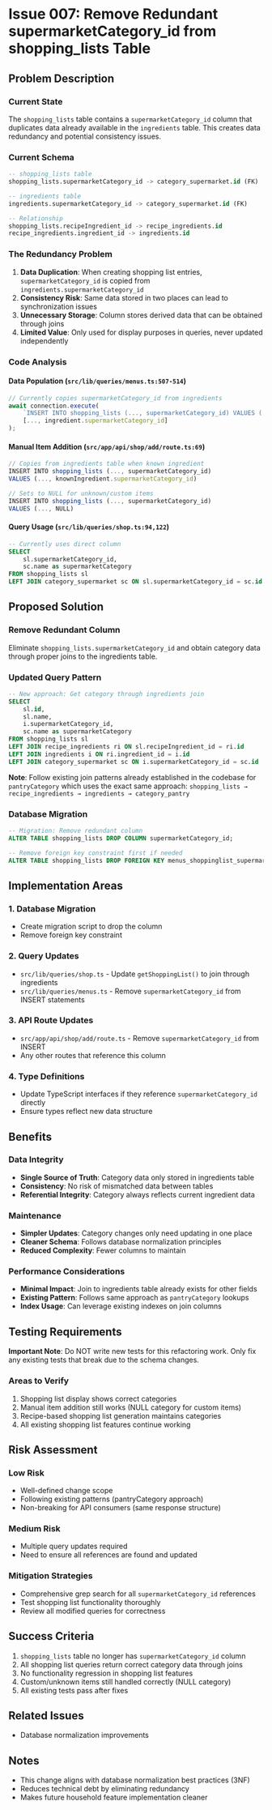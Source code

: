 # Issue 007: Remove Redundant supermarketCategory_id from shopping_lists Table

## Problem Description

### Current State
The `shopping_lists` table contains a `supermarketCategory_id` column that duplicates data already available in the `ingredients` table. This creates data redundancy and potential consistency issues.

### Current Schema
```sql
-- shopping_lists table
shopping_lists.supermarketCategory_id -> category_supermarket.id (FK)

-- ingredients table  
ingredients.supermarketCategory_id -> category_supermarket.id (FK)

-- Relationship
shopping_lists.recipeIngredient_id -> recipe_ingredients.id
recipe_ingredients.ingredient_id -> ingredients.id
```

### The Redundancy Problem
1. **Data Duplication**: When creating shopping list entries, `supermarketCategory_id` is copied from `ingredients.supermarketCategory_id`
2. **Consistency Risk**: Same data stored in two places can lead to synchronization issues
3. **Unnecessary Storage**: Column stores derived data that can be obtained through joins
4. **Limited Value**: Only used for display purposes in queries, never updated independently

### Code Analysis

#### Data Population (`src/lib/queries/menus.ts:507-514`)
```typescript
// Currently copies supermarketCategory_id from ingredients
await connection.execute(
    `INSERT INTO shopping_lists (..., supermarketCategory_id) VALUES (..., ?)`,
    [..., ingredient.supermarketCategory_id]
);
```

#### Manual Item Addition (`src/app/api/shop/add/route.ts:69`)
```typescript
// Copies from ingredients table when known ingredient
INSERT INTO shopping_lists (..., supermarketCategory_id) 
VALUES (..., knownIngredient.supermarketCategory_id)

// Sets to NULL for unknown/custom items
INSERT INTO shopping_lists (..., supermarketCategory_id) 
VALUES (..., NULL)
```

#### Query Usage (`src/lib/queries/shop.ts:94,122`)
```sql
-- Currently uses direct column
SELECT 
    sl.supermarketCategory_id,
    sc.name as supermarketCategory
FROM shopping_lists sl
LEFT JOIN category_supermarket sc ON sl.supermarketCategory_id = sc.id
```

## Proposed Solution

### Remove Redundant Column
Eliminate `shopping_lists.supermarketCategory_id` and obtain category data through proper joins to the ingredients table.

### Updated Query Pattern
```sql
-- New approach: Get category through ingredients join
SELECT 
    sl.id,
    sl.name,
    i.supermarketCategory_id,
    sc.name as supermarketCategory
FROM shopping_lists sl
LEFT JOIN recipe_ingredients ri ON sl.recipeIngredient_id = ri.id
LEFT JOIN ingredients i ON ri.ingredient_id = i.id
LEFT JOIN category_supermarket sc ON i.supermarketCategory_id = sc.id
```

**Note**: Follow existing join patterns already established in the codebase for `pantryCategory` which uses the exact same approach: `shopping_lists → recipe_ingredients → ingredients → category_pantry`

### Database Migration
```sql
-- Migration: Remove redundant column
ALTER TABLE shopping_lists DROP COLUMN supermarketCategory_id;

-- Remove foreign key constraint first if needed
ALTER TABLE shopping_lists DROP FOREIGN KEY menus_shoppinglist_supermarketCategory__4f049627_fk_menus_sup;
```

## Implementation Areas

### 1. Database Migration
- Create migration script to drop the column
- Remove foreign key constraint

### 2. Query Updates
- `src/lib/queries/shop.ts` - Update `getShoppingList()` to join through ingredients
- `src/lib/queries/menus.ts` - Remove `supermarketCategory_id` from INSERT statements

### 3. API Route Updates  
- `src/app/api/shop/add/route.ts` - Remove `supermarketCategory_id` from INSERT
- Any other routes that reference this column

### 4. Type Definitions
- Update TypeScript interfaces if they reference `supermarketCategory_id` directly
- Ensure types reflect new data structure

## Benefits

### Data Integrity
- **Single Source of Truth**: Category data only stored in ingredients table
- **Consistency**: No risk of mismatched data between tables
- **Referential Integrity**: Category always reflects current ingredient data

### Maintenance
- **Simpler Updates**: Category changes only need updating in one place
- **Cleaner Schema**: Follows database normalization principles
- **Reduced Complexity**: Fewer columns to maintain

### Performance Considerations
- **Minimal Impact**: Join to ingredients table already exists for other fields
- **Existing Pattern**: Follows same approach as `pantryCategory` lookups
- **Index Usage**: Can leverage existing indexes on join columns

## Testing Requirements

**Important Note**: Do NOT write new tests for this refactoring work. Only fix any existing tests that break due to the schema changes.

### Areas to Verify
1. Shopping list display shows correct categories
2. Manual item addition still works (NULL category for custom items)
3. Recipe-based shopping list generation maintains categories
4. All existing shopping list features continue working

## Risk Assessment

### Low Risk
- Well-defined change scope
- Following existing patterns (pantryCategory approach)
- Non-breaking for API consumers (same response structure)

### Medium Risk
- Multiple query updates required
- Need to ensure all references are found and updated

### Mitigation Strategies
- Comprehensive grep search for all `supermarketCategory_id` references
- Test shopping list functionality thoroughly
- Review all modified queries for correctness

## Success Criteria

1. `shopping_lists` table no longer has `supermarketCategory_id` column
2. All shopping list queries return correct category data through joins
3. No functionality regression in shopping list features
4. Custom/unknown items still handled correctly (NULL category)
5. All existing tests pass after fixes

## Related Issues

- Database normalization improvements

## Notes

- This change aligns with database normalization best practices (3NF)
- Reduces technical debt by eliminating redundancy
- Makes future household feature implementation cleaner